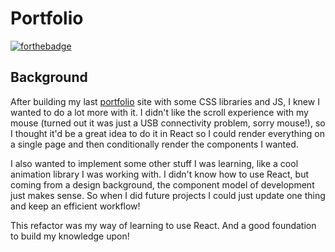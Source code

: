 # Portfolio

[![forthebadge](https://forthebadge.com/images/badges/built-with-love.svg)](https://forthebadge.com)

## Background

After building my last [portfolio](https://brentonjackson.github.io/portfolio) site with some CSS libraries and JS, I knew I wanted to do a lot more with it.
I didn't like the scroll experience with my mouse (turned out it was just a USB connectivity problem, sorry mouse!), so I thought it'd be a great idea to do it in React
so I could render everything on a single page and then conditionally render the components I wanted.

I also wanted to implement some other stuff I was learning, like a cool animation library I was working with. I didn't know how to use React,
but coming from a design background, the component model of development just makes sense. 
So when I did future projects I could just update one thing and keep an efficient workflow!

This refactor was my way of learning to use React. And a good foundation to build my knowledge upon!
